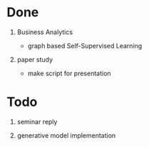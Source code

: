 # Done

1. Business Analytics
    - graph based Self-Supervised Learning

2. paper study
    - make script for presentation

# Todo

1. seminar reply

2. generative model implementation
